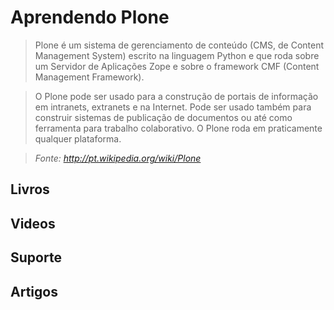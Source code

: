 # Aprendendo Plone

>Plone é um sistema de gerenciamento de conteúdo (CMS, de Content Management System) escrito na linguagem Python e que roda sobre um Servidor de Aplicações Zope e sobre o framework CMF (Content Management Framework).

>O Plone pode ser usado para a construção de portais de informação em intranets, extranets e na Internet. Pode ser usado também para construir sistemas de publicação de documentos ou até como ferramenta para trabalho colaborativo. O Plone roda em praticamente qualquer plataforma.

>*Fonte: http://pt.wikipedia.org/wiki/Plone*

## Livros

## Videos

## Suporte

## Artigos
